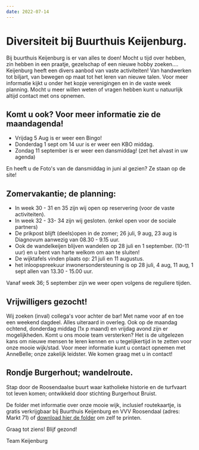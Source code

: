 ```yaml
---
date: 2022-07-14
---
```


# Diversiteit bij Buurthuis Keijenburg.

Bij buurthuis Keijenburg is er van alles te doen!
Mocht u tijd over hebben, zin hebben in een praatje, gezelschap of een nieuwe hobby zoeken....
Keijenburg heeft een divers aanbod van vaste activiteiten! Van handwerken tot biljart, van bewegen op maat tot het leren van nieuwe talen.
Voor meer informatie kijkt u onder het kopje verenigingen en in de vaste week planning.
Mocht u meer willen weten of vragen hebben kunt u natuurlijk altijd contact met ons opnemen.

## Komt u ook? Voor meer informatie zie de maandagenda!
- Vrijdag 5 Aug is er weer een Bingo!
- Donderdag 1 sept om 14 uur is er weer een KBO middag.
- Zondag 11 september is er weer een dansmiddag! (zet het alvast in uw agenda)

En heeft u de Foto's van de dansmiddag in juni al gezien? Ze staan op de site!

## Zomervakantie; de planning:
- In week 30 - 31 en 35 zijn wij open op reservering (voor de vaste activiteiten).
- In week 32 - 33- 34 zijn wij gesloten. (enkel open voor de sociale partners)
- De prikpost blijft (deels)open in de zomer; 26 juli, 9 aug, 23 aug is Diagnovum aanwezig van 08.30 - 9.15 uur.
- Ook de wandelkeijen blijven wandelen op 28 juli en 1 september. (10-11 uur) en u bent van harte welkom om aan te sluiten!
- De wijktafels vinden plaats op: 21 juli en 11 augustus.
- het inloopspreekuur inwonersondersteuning is op 28 juli, 4 aug, 11 aug, 1 sept allen van 13.30 - 15.00 uur.

Vanaf week 36; 5 september zijn we weer open volgens de reguliere tijden.

## Vrijwilligers gezocht!
Wij zoeken (inval) collega's voor achter de bar! Met name voor af en toe een weekend dagdeel. Alles uiteraard in overleg.
Ook op de maandag ochtend, donderdag middag (1x p maand) en vrijdag avond zijn er mogelijkheden.
Komt u ons mooie team versterken? Het is de uitgelezen kans om nieuwe mensen te leren kennen en u tegelijkertijd in te zetten voor onze mooie wijk/stad.
Voor meer informatie kunt u contact opnemen met AnneBelle; onze zakelijk leidster. We komen graag met u in contact!

## Rondje Burgerhout; wandelroute.
Stap door de Roosendaalse buurt waar katholieke historie en de turfvaart tot leven komen; 
ontwikkeld door stichting Burgerhout Bruist.

De folder met informatie over onze mooie wijk, inclusief routekaartje, is gratis verkrijgbaar 
bij Buurthuis Keijenburg en VVV Roosendaal (adres: Markt 71) of [download hier de folder](/lib/files/rondje-burgerhout.pdf) om zelf te printen.


Graag tot ziens!
Blijf gezond!

Team Keijenburg


